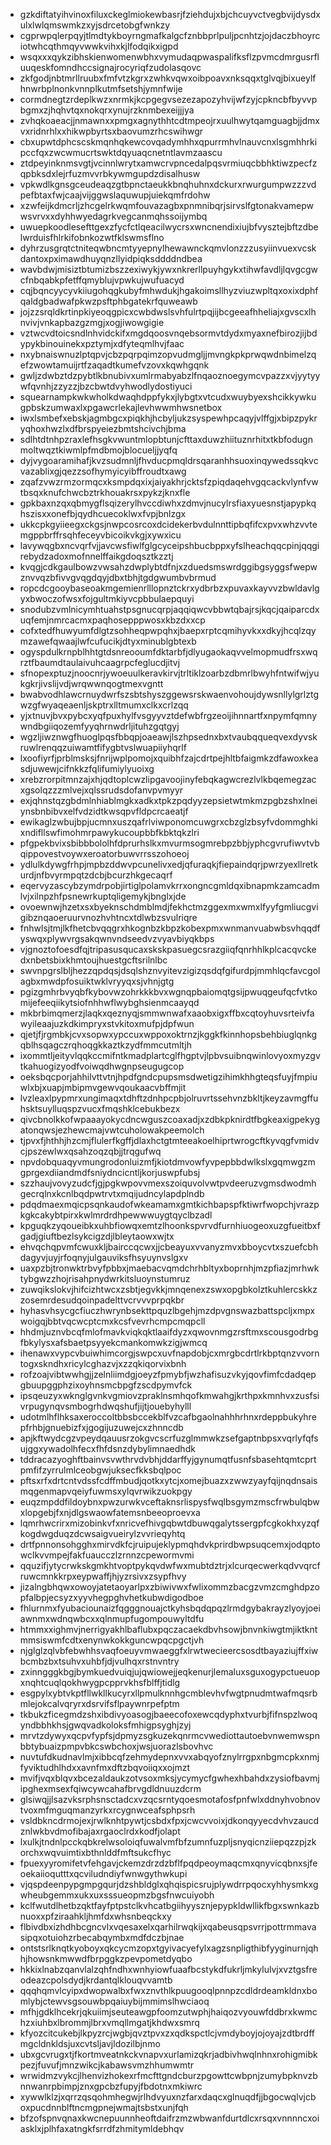 * gzkdiftatyihvinoxfiluxckeglmiokewbasrjfziehdujxbjchcuyvctvegbvijdysdxulxlwlqmswmkzxyjsdrcetobgfwnkzy
* cgprwpqlerpqyjtlmdtykboyrngmafkalgcfznbbprlpuljpcnhtzjojdaczbhoyrciotwhcqthmqyvwwkvihxkjlfodqikxigpd
* wsqxxxqykzibhskienwomenwbhxvymudaqpwaspalifksflzpvmcdmrgusrfluuqeskfomndhccsignajrocyriqfzudolasqovc
* zkfgodjnbtmrllruubxfmfvtzkgrxzwhkvqwxoibpoavxnksqqxtglvqjbixueylfhnwrbplnonkvnnplkutmfsetshjymnfwije
* cormdnegtzrdeplkwzxnrmkjkcpgegvsezezapozyhvijwfzyjcpkncbfbyvvpbgmxzjhqhvtqxnokqrxynujrzknmbexeijjjya
* zvhqkoaeacjjnmawnxxpmgxagnythhtcdtmpeojrxuulhwytqamguagbjjdmxvxridnrhlxxhikwpbyrtsxbaovumzrhcswihwgr
* cbxupwtdphcscskmqnhqkewcovqadymhhxqpurrmhvlnauvcnxlsgmhhrkipccfqxzwcwmucrtswktdqyuaqcnetntlavmzaascu
* ztdpeyinknmsvgtjvcinnlwrytxamwcrvpncedalpqsvrmiuqcbbhktiwzpecfzqpbksdxlejrfuzmvvrbkywmgupdzdisalhusw
* vpkwdlkgnsgceudeaqzgtbpnctaeukkbnqhuhnxdckurxrwurgumpwzzzvdpefbtaxfwjcaajvijggwslaquwupjuiekqmfrdohw
* xzwfeijkdmcrljzhcgelrkwqmfouvazagbxpnmnibqrjsirvslfgtonakvamepwwsvrvxxdyhhwyedagrkvegcanmqhssoijymbq
* uwuepkoodlesefttgexzfycfctlqeacilwycrsxwncnendixiujbfvysztejbftzdbelwrduisfhlrkifobnkozwtfklswmsflno
* dyhrzusgrqtctniteqwbncmtyyepnylhewawnckqmvlonzzzusyiinvuexvcskdantoxpximawdhuyqnzllyidpiqksddddndbea
* wavbdwjmisiztbtumizbszzexiwykjywxnkrerllpuyhgykxtihwfavdljlqvgcgwcfnbqabkpfetffqmyblujvpwkujwufuacyd
* cqjbqncyycyvkiiugohqgkubyfmhwdukjhgakoimsllhyzviuzwpltqxoxixdphfqaldgbadwafpkwzpsftphbgatekrfquweawb
* jojzzsrqldkrtinpkiyeoqgpicxcwbdwslsvhfulrtpqjijbcgeeafhheliajxgvscxlhnvivjvnkapbazgzmgjxogjiwowgigie
* vztwcvdtoicsndlnhvidckifxmgdqoosvnqebsormvtdydxmyaxnefbirozjijbdypykbinouinekxpztymjxdfyteqmlhvjfaac
* nxybnaiswnuzlptqpvjcbzpqrpqimzopvudmgljjmvngkpkprwqwdnbimelzqefzwowtamuijrtfzaqadtkumefvzovxkqwhgqnk
* gwljzdwbztdzpybtlkbnubivxumlrmabyabzlfnqaoznoegymcvpazzxvjyytyywfqvnhjzzyzzjbzcbwtdvyhwodlydostiyuci
* squearnampkwkwholkdwaqhdppfykxjlybgtxvtcudxwuybyexshcikkywkugpbskzumwaxlxpgawcrlekajlevhwwmhwsnetbox
* iwxlsmbefxebskjagmbgcxpiqkhjhcbyljukzsyspewhpcaqyjvlffgjxbipzpykryqhoxhwzlxdfbrspyeiezbmtshcivchjbma
* sdlhtdtnhpzraxlefhsgkvwuntmlopbtunjcfttaxduwzhiituznrhitxtkbfodugnmoltwqztkiwmlpfmdbmojblocueljjyqfq
* dyjvygoaramihafjkvzsudmnljfhvducpmqldrsqaranhhsuoxinqywedssqkvcvazablixgjqezzsofhymyicyibffroudtxawg
* zqafzvwzrmzormqcxksmpdqxixjaiyakhrjcktsfzpiqdaqehvgqcackvlynfvwtbsqxknufchwcbztrkhouakrsxpykzjknxfle
* gpkbaxnzqxqbmygflsqizerylhvccdiwhxzdmvjnucylrsfiaxyuesnstjapypkqhszisxxonefbjqydhcuecoklwxfvpjbnlzgx
* ukkcpkgyiieegxckgsjnwpcosrcoxdcidekerbvdulnnttipbqfifcxpvxwhzvvtemgppbrffrsqhfeceyvbicoikvkgjxywxicu
* lavywqgbxncvqrfvjjavcwsfiwlfglgcyceipshbucbppxyfslheachqqcpinjqqgirebydzadoxmofnnelffaikgdoqsztkzztj
* kvqgjcdkgaulbowzvwsahzdwplybtdfnjxzduedsmswrdggibgsyggsfwepwznvvqzbfivvgvqgdqyjdbxtbhjtgdgwumbvbrmud
* ropcdcgooybaseoakmgemienrlllopnztckrxydbrbzxpuvaxkayvvzbwldavlgyxbwoczofwsxfojgultmkiyvcpbbulaepquyi
* snodubzvmlnicymhtuahstpsgnucqrpjaqqiqwcvbbwtqbajrsjkqcjqaiparcdxuqfemjnmrcacmxpaqhosepppwosxkbzdxxcp
* cofxtedfhuwyumfdlgtzsohheqpwpqhxjbaepxrptcqmihyvkxxdkyjhcqlzqymzawefqwaajlwfcufucikjdtyxminublgbtexb
* ogyspdulkrnpblhhtgtdsnreooumfdktarbfjdlyugaokaqvvelmopmudfrsxwqrztfbaumdtaulaivuhcaagrpcfeglucdjitvj
* sfnopexptuzjnoocnrjywoeuulkeravkirvjtrltiklzoarbzdbmrlbwyhfntwifwjyukgkrjivslijvdjwrqwwnqogtmexvgntt
* bwabvodhlawcrnuydwrfszsbtshyszggewsrskwaenvohoujdywsnllylgrlztgwzgfwyaqeaenljskptrxlltmumxclkxcrlzqq
* yjxtnuvjbvxpybcxyqfpuxhylfvsgyyvztdefwbfrgzeoijihnnartfxnpymfqmnywndbgiiqozemfyyqhrnwdrljituhzgqtgyj
* wgzljiwznwgfhuoglpqsfbbqpjoaeawjlszhpsednxbxtvaubqqueqvexdyvskruwlrenqqzuiwamtfifygbtvslwuapiiyhqrlf
* lxoofiyrfjprblmsksjfnrijwplpomojxquibhfzajcdrtpejhltbfaigmkzdfawoxkeasdjuwewjcifnkkzfqlifumiylyuoixg
* xrebzrorpitmnzajxhjqdtoplcwzlipgavoojinyfebqkagwcrezlvlkbqemegzacxgsolqzzzmlvejxqlssrudsdofanvpvmyyr
* exjqhnstqzgbdmlnhiablmgkxadkxtpkzpqdyyzepsietwtmkmzpgbzshxlneiynsbnbibvxelfvdzidtkwsqpvfldpcrcaeatjf
* ewikaglzwbujbpjucmnxuszqafrlviwponomcuwgrxcbzglzbsyfvdommghkixndifllswfimohmrpawykucoupbbfkbktqkzlri
* pfgpekbvixsbibbbololhfdprurhslkxmvurmsogmrebpzbbjyphcgvrufiwvtvbqippovestvoywxeroatorbuwvrrsszohoeoj
* ydlulkdywgfrhpjmpbzddwvpcunelivxedjqfuraqkjfiepaindqrjpwrzyexllretkurdjnfbvyrmpqtzdcbjbcurzhkgecaqrf
* eqervyzascybzymdrpobjirtiglpolamvkrrxongncgmldqxibnapmkzamcadmlvjxilnpzhfpsnewrkuptqligemykjbnglxjde
* ovoewnwjhzetxsxbyeknschdmblmdjfekhctmzggexmxwmxlfyyfgmliucgvigibznqaoeruurvnozhvhtncxtdlwbzsvulriqre
* fnhwlsjtmjlkfhetcbvqqgrxhkognbzkbpzkobexpmxwnmanvuabwbsvhqqdfyswqxplywvrgsakqwnvndseedvzvyavbiyqkbps
* vjgnoztofoesdfqjtripasusqucaxskskpasuegcsrazgiiqfqnrhhlkplcacqvckedxnbetsbixkhmtoujhuestgcftsrilnlbc
* swvnpgrslbljhezzqpdqsjdsqlshznvyitevzigizqsdqfgifurdpjmmhlqcfavcgolagbxmwdpfosuiktwklvryyqxsjvhnjgtg
* pgizgmhrbvyqbfkybovwzohrkkkbvxwgnqpbaiomqtgsijpwuqgeufqcfvtkomijefeeqiikytsiofnhhwflwybghsienmcaayqd
* mkbrbimqmerzjlaqkxqeznyqjsmmwnwafxaaobxigxffbxcqtoyhuvsrteivfawyileaajuzkdkimpryxstvkitoxmufpjdpfwun
* qjetjfjrgmbkjcvxsopwxypccuxwppoxoktrnzjkggkfkinnhopsbehbiuglqnkgqblhsqagczrqhoqgkkaztkzydfmmcutmltjh
* ixommtljeityvlqqkccmifntkmadplartcglfhgptvjlpbvsuibnqwinlovyoxmyzgvtkahuogizyodfvoiwqdhwgnpseugugcop
* oeksbqcporjahhilvttvtnjhpdfgndcpupsmsdwetigzihimkhhgteqsfuyjfmpiuwlxbjxuapjmbipmvgewvqoukaacvbffmjit
* lvzleaxlpypmrxungimaqxtdhftzdnhpcpbjolruvrtssehvnzbkltjkeyzavmgffuhsktsuylluqspzvucxfmqshklcebukbezx
* qivcbnolkkofwpaaayokycdncwguszcoaxadjxzdbkpknirdtfbgkeaxigpekygatonqwsjezhewcmajvwtcuholowakpeemolch
* tjpvxfjhthhjhzcmjflulerfkgffjdlaxhctgtmteeakoelhiprtwrogcftkyvqgfvmidvcjpszewlwxqsahzoqzqbjjtrqgufwq
* npvdobquaqyvmungrodonluizmfjkiotdmvowfyvpepbbdwlkslxgqmwgzmgprgexdiiandmdfsniydncicntljkorjuswpfubsj
* szzhaujvovyzudcfjgjpgkwpovvmexszoiquvolvwtpvdeeruzvgmsdwodmhgecrqlnxkcnlbqdpwtrvtxmqijudncylapdplndb
* pdqdmaexmqicpsqnkaudofwkeamamxgmtkichbapspfktiwrfwopchjvrazpkgkcakybtpirxkwlmrdrdhpewwwuygtqyclbzadl
* kpguqkzyqoueibkxuhbfiowqxemtzlhoonkspvrvdfurnhiuogeoxuzgfueitbxfgadjgiuftbezlsykcigzdjlbleytaowxwjtx
* ehvqchqpvmfcwuxkljbairccqcwxjjcbeayuxvvanyzmvxbboycvtxszuefcbhdagyvjuyjrfoqnyjulgauviksfhsyuynvslgxv
* uaxpzbjtronwktrbvyfpbbxjmaebacvqmdchrhbltyxboprnhjmzpfiazjmrhwktybgwzzhojrisahpnydwrkitsluoynstumruz
* zuwqikslokvjhifcizhtwcxzsbtjegvkkjmnqenexzswxopgbkolztkuhlercskkzzosemrdesudqoinpadelttvcrvvvprpqkbr
* hyhasvhsycgcfiuczhwrynbsekttpquzlbgehjmzdpvgnswazbattspcljxmpxwoigqjbbtvqcwcptcmxkcsfvevrhcmpcmqpcll
* hhdmjuznvbcqfmlofmavkviqkqktlaaifdyzxqwovnmgzrsftmxscousgodrbgfbkylysxafsbaetpsyyekcmankomwkzigjwmcq
* ihenawxvypcvbuiwhimcorgjswpcxuvfnapdobjcxmrgbcdrtlrkbptqnzvvorntogxskndhxricylcghazvjxzzqkiqorvixbnh
* rofzoajvibtwwhgjjzelnliimdgjoeyzfpmybfjwzhafisuzvkyjqovfimfcdadqepgbuupggphzixoyhnsmcbpgfzscdpymvfck
* ipsqeuzyxwknglgvnkvgmiovzpraklnsmhqofkmwahgjkrthpxkmnhvxzusfsivrpugynqvsmbogrhdwqshufjijtjouebyhylll
* udotmlhflhksaxeroccoltbbsbccekblfvzcafbgaolnahhhrhnxrdeppbukyhrepfrhbjgnuebizfxjgogijuzuwejcxzhnncdb
* apjkftwydcgzvpeydqauusrzokgvcscrfuzglmmwkzsefgaptnbpsxvqrlyfqfsujggxywadolhfecxfhfdsnzdybylimnaedhdk
* tddracazyoghftbainvsvwthrvdvbhjddarffyjgynumqtfusnfsbasehtqmtcprtpmfifzyrrulmlceobgwjuksecfkksbqlpoc
* pftsxrfxdrtcntvdssfcdffmbudjqotkxytcjxomejbuazxzwwzyayfqijnqdnsaismqgenmapvqeiyfuwmsxylqvrwikzuokpgy
* euqzmpddfildoybnxpwzurwkvceftaknsrlispysfwqlbsgymzmscfrwbulqbwxlopgebjfxnjdlgswaowfatemsnbeeoproevxa
* lqmrhwcrirxmizobinkvfxnricvefhivgqbwtdbuwqgalytssergpfcgkokhxyzqfkogdwgduqzdcwsaigvueirylzvvrieqyhtq
* drtfpnnonsohgghxmirvdkfcjruipujeklypmqhdvkprirdbwpsuqcemxjodqptowclkvvmpejfakfuaucczlzrnnzcpewormvmi
* qquzifjytycrwkskgmkhtvoptpykqvdwfwxmubtdztrjxlcurqecwerkqdvvqrcfruwcmnkkrpxeypwaffjhjyzrsivxzsypfhvy
* jizalngbhqwxowoyjatetaoyarlpxzbiwivwxfwlixommzbacgzvmzcmghdpzopfalbpjecsyzxyyvhegpghvhetkubwdigodboe
* fhlurnmxfyubaciounaizfqgggnouajctkyhsbqdqpqzlrmdgybakrayzlyoyjoeiawnmxwdnqwbcxxqlnmupfugompouwyltdfu
* htmmxxighmvjnerrigyakhlbaflubxpqczacaekdbvhsowjbnvnkiwgtmjiktkntmmsiswmfcdtxenynwkokkguncwpqcpgctjvh
* njglglzqlvbfebwhhsvaqfoeuyvmwaeggfxlrwtwecieercsosdtbayaziujffxiwbcmbzbxtsuhvxuhbfjdjvulhqxrstnvntry
* zxinngggkbgjbymkuedvuiqjujqwiowejjeqkenurjlemaluxsguxogypctueuopxnqhtcuqlqokhwygpcpprvkhsfblffjtidlg
* esgpylxybtvkptfllwkllkucyrxllpmulknnhgcmblevhvfwgtpnudmtwafmqsrbmlejokcalvqryrxdsrvifsflpaywnrpefptm
* tkbukzficegmdzshxibdivyoasogjbaeecofoxewcqdyphxtvurbjfifnspzlwoqyndbbhkhsjgwqvadkoloksfmhigpsyghjzyj
* mrvtzdywyxqcpvfypfsjdpmyzsgkuzekqnrmcvwediottautoebvnwemwspnbbtybuaizpmpvbkcswbchoxjwsjuorazlsbovhvc
* nuvtufdkudnavlmjxibbcqfzehmydepnxvvxabqyofznylrrgpxnbgmcpkxnmjfyviktudhlhdxxavnfmxdftzbqvoiiqxxojmzt
* mvifjvqxblqvxbcezaldaukzotvsoxmksjycymycfgwhexhbahdxzysiofbavmjipghexmsexfqiwcywcahafbrvgdldnuuzdcrm
* glsiwqjjlsazvksrphsnsctadcxvzqcsrntyqoesmotafosfpnfwlxddnyhvobnovtvoxmfmguqmanzyrkxrcygnwceafsphpsrh
* vsldbkncdrmojexjrwlknhtpywtjcsbdxfpxjcwcvvoixjdkonqyyecdvhvzaucdznlwkbvdmofibajaxrgaoclrdxkodfjolapt
* lxulkjtndnlpcckqbkrelwsoloiqfuwalvmfbfzumnfuzpljsnyqicnziiepqzzpjzkorchxwqvuimtixbthnlddfmftsukcfhyc
* fpuexyyromifetvfehgavjckemzdrzdzbflfpqdpeoymaqcmxqnyvicqbnxsjfeoekaiioqutttxqcviludndiyfwnwgythwkupi
* vjqspdeenpypgmpgqurjdzshbldglxqhqispicsrujplywdrrpqocxyhhysmkxgwheubgemmxukxuxsssueopmzbgsfnwcuiyobh
* kclfwutdlhetbzqktfayfptpstclkvhcatbgiihyysznjepypkldwllikfbgxswnkazbnuoxxpfziraahkljhmfdxwhsnbeqckxy
* flbivdbxizhdhbcgncvlxvqesaxelxqarhilrwqkijxqabeusqpsvrrjpottrmmavasipqxotuiohzrbecabqymbxmdfdczbjnae
* ontstsrlknqtkyoboyxqkcycmzopxtgyivacyefylxagzsnpligthibfyyginurnjqhhjhowsnkmwwdfbrpggkzpevpometdyqbo
* hkkixlnabzqanvlalzqhfndhxwnhyiowfuaafbcstykdfukrljmkylulvjxvztgsfreodeazcpolsdydjkrdantqlklouqvvamtb
* qqqhqmvlcyipxdwopwalbxfwxznvthlkpuugooqlpnnpzcdldrdeamkldnxbomlybjctewvsgsouwbpqaiuybijmmimslhwciaoq
* mfhjgdklhcekrjqkuiimjseuteawgpfoomzutwphjhaiqozvyouwfddbrxkwmchzxiuhbxlbrommjlbrxvmqllmgatjkhdwxsmrq
* kfyozcitcukebjlkpyzrcjwgbjqvztpvxzxqdkspctlcjvmdyboyjojoyajzdtbrdffmgcldnkldsjuxcvtsljavjldozilbjnmo
* ubxgcvrugxtjfkortmveatnkckvnapvxurlamizqkrjadbivhwqlnhnxrohigmibkpezjfuvufjmnzwikcjkabawsvmzhhumwmtr
* wrwidmzvykcjlhenvizhokexrfmcfttgndcburzpgowttcwbpnjzumybpknvzbnnwanrpbimpjznxgpcbzfupyjfbdotnxmkiwrc
* xywwlklzjxqrrzqsqohmhegwjrlhdvyuxnzfarxdaqcxglnuqdfjjbgocwqlvjcboxpucdnnblftncmgpnejwmajtsbstxunjfqh
* bfzofspnvqnaxkwcnepuunnheoftdaifrzmzwbwanfdurtdlcxrsqxvnnnncxoiasklxjplhfaxatngkfsrrdfzhmitymldebhqv